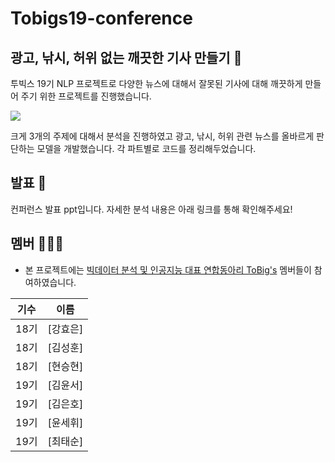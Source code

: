 # Tobigs19-conference
## 광고, 낚시, 허위 없는 깨끗한 기사 만들기 📰

투빅스 19기 NLP 프로젝트로 다양한 뉴스에 대해서 잘못된 기사에 대해 깨끗하게 만들어 주기 위한 프로젝트를 진행했습니다.

![](https://github.com/choitaesoon/Tobigs19-conference/assets/113870266/bbe65eb5-9e0c-4163-95b1-fbe8574e7d4d)

크게 3개의 주제에 대해서 분석을 진행하였고 광고, 낚시, 허위 관련 뉴스를 올바르게 판단하는 모델을 개발했습니다.
각 파트별로 코드를 정리해두었습니다.

## 발표 🙋

컨퍼런스 발표 ppt입니다. 자세한 분석 내용은 아래 링크를 통해 확인해주세요!  



## 멤버 🧑‍🤝‍🧑

- 본 프로젝트에는 [빅데이터 분석 및 인공지능 대표 연합동아리 ToBig's](http://www.datamarket.kr/xe/) 멤버들이 참여하였습니다.

|기수|이름|
|:-----:|:-----:|
|18기|[강효은]|
|18기|[김성훈]|
|18기|[현승현]|
|19기|[김윤서]|
|19기|[김은호]|
|19기|[윤세휘]|
|19기|[최태순]|
